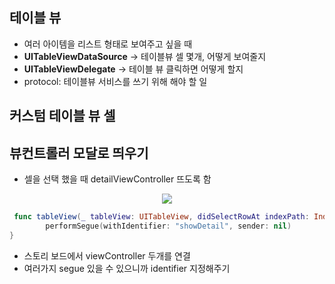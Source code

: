 ## 테이블 뷰 

- 여러 아이템을 리스트 형태로 보여주고 싶을 때 
- **UITableViewDataSource** -> 테이블뷰 셀 몇개, 어떻게 보여줄지
- **UITableViewDelegate** -> 테이블 뷰 클릭하면 어떻게 할지
- protocol: 테이블뷰 서비스를 쓰기 위해 해야 할 일

## 커스텀 테이블 뷰 셀

## 뷰컨트롤러 모달로 띄우기

- 셀을 선택 했을 때 detailViewController 뜨도록 함

<p align="center">

<image src="Resource/segue.png" >

</p>

```Swift
 func tableView(_ tableView: UITableView, didSelectRowAt indexPath: IndexPath) {
        performSegue(withIdentifier: "showDetail", sender: nil)
}
```

+ 스토리 보드에서 viewController 두개를 연결
+ 여러가지 segue 있을 수 있으니까 identifier 지정해주기
